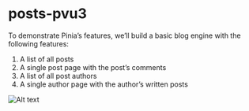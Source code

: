 # posts-pvu3

To demonstrate Pinia’s features, we’ll build a basic blog engine with the following features:

<ol>
  <li>A list of all posts</li>
  <li>A single post page with the post’s comments</li>
  <li>A list of all post authors</li>
  <li>A single author page with the author’s written posts</li>
</ol>

![Alt text](defining-app-stores-pinia.avif 'Title')
